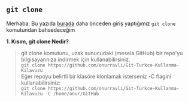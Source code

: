 ## `git clone`

Merhaba. Bu yazıda [burada](https://github.com/onurravli/Git-Turkce-Kullanma-Kilavuzu) daha önceden giriş yaptığımız `git clone` komutundan bahsedeceğim

**1. Kısım, git clone Nedir?** 
> git clone komutunu, uzak sunucudaki (mesela GitHub) bir repo'yu bilgisayarınıza indirmek için kullanabilirsiniz.
<br /> `git clone https://github.com/onurravli/Git-Turkce-Kullanma-Kilavuzu`
<br /> Eğer repoyu belirtli bir klasöre klonlamak isterseniz -C flagini kullanabilirsiniz:
<br /> `git clone https://github.com/onurravli/Git-Turkce-Kullanma-Kilavuzu -C /home/onur/GitHub`
